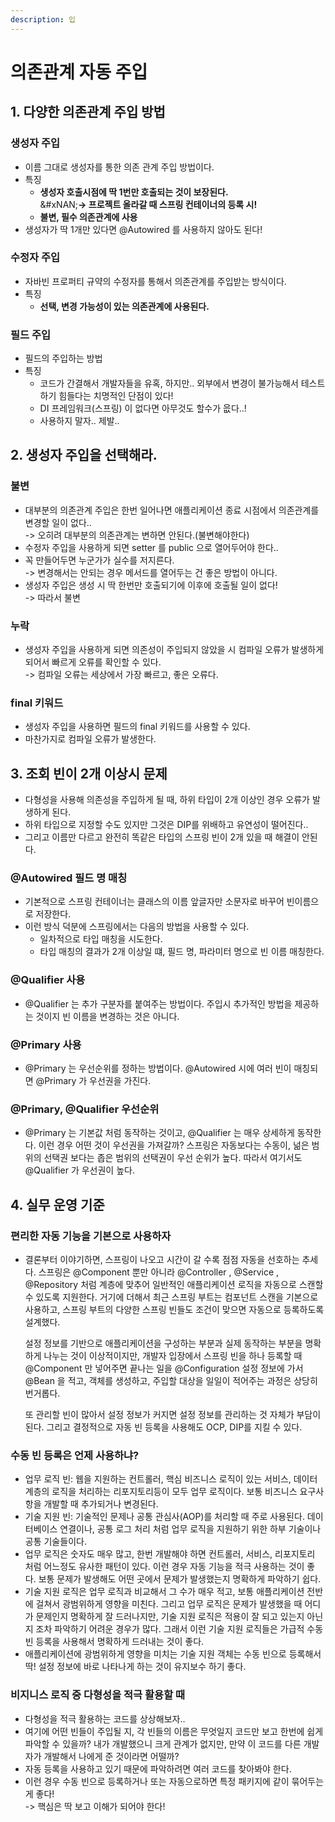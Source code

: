 ```yaml
---
description: 입
---
```


# 의존관계 자동 주입

## 1. 다양한 의존관계 주입 방법

### 생성자 주입

* 이름 그대로 생성자를 통한 의존 관계 주입 방법이다.
* 특징
  * **생성자 호출시점에 딱 1번만 호출되는 것이 보장된다.**\
    &#xNAN;**-> 프로젝트 올라갈 때 스프링 컨테이너의 등록 시!**
  * **불변, 필수 의존관계에 사용**
* 생성자가 딱 1개만 있다면 @Autowired 를 사용하지 않아도 된다!

### 수정자 주입

* 자바빈 프로퍼티 규약의 수정자를 통해서 의존관계를 주입받는 방식이다.
* 특징
  * **선택, 변경 가능성이 있는 의존관계에 사용된다.**

### **필드 주입**

* 필드의 주입하는 방법
* 특징
  * 코드가 간결해서 개발자들을 유혹, 하지만.. 외부에서 변경이 불가능해서 테스트하기 힘들다는 치명적인 단점이 있다!
  * DI 프레임워크(스프링) 이 없다면 아무것도 할수가 읎다..!
  * 사용하지 말자.. 제발..

## 2. 생성자 주입을 선택해라.

### 불변

* 대부분의 의존관계 주입은 한번 일어나면 애플리케이션 종료 시점에서 의존관계를 변경할 일이 없다..\
  -> 오히려 대부분의 의존관계는 변하면 안된다.(불변해야한다)
* 수정자 주입을 사용하게 되면 setter 를 public 으로 열어두어야 한다..
* 꼭 만들어두면 누군가가 실수를 저지른다.\
  -> 변경해서는 안되는 경우 메서드를 열어두는 건 좋은 방법이 아니다.
* 생성자 주입은 생성 시 딱 한번만 호출되기에 이후에 호출될 일이 없다!\
  -> 따라서 불변

### 누락

* 생성자 주입을 사용하게 되면 의존성이 주입되지 않았을 시 컴파일 오류가 발생하게 되어서 빠르게 오류를 확인할 수 있다.\
  -> 컴파일 오류는 세상에서 가장 빠르고, 좋은 오류다.

### final 키워드

* 생성자 주입을 사용하면 필드의 final 키워드를 사용할 수 있다.
* 마찬가지로 컴파일 오류가 발생한다.

## 3. 조회 빈이 2개 이상시 문제

* 다형성을 사용해 의존성을 주입하게 될 때, 하위 타입이 2개 이상인 경우 오류가 발생하게 된다.
* 하위 타입으로 지정할 수도 있지만 그것은 DIP를 위배하고 유연성이 떨어진다..
* 그리고 이름만 다르고 완전히 똑같은 타입의 스프링 빈이 2개 있을 때 해결이 안된다.

### @Autowired 필드 명 매칭

* 기본적으로 스프링 컨테이너는 클래스의 이름 앞글자만 소문자로 바꾸어 빈이름으로 저장한다.
* 이런 방식 덕분에 스프링에서는 다음의 방법을 사용할 수 있다.
  * 일차적으로 타입 매칭을 시도한다.
  * 타입 매칭의 결과가 2개 이상일 떄, 필드 명, 파라미터 명으로 빈 이름 매칭한다.

### @Qualifier 사용

* @Qualifier 는 추가 구분자를 붙여주는 방법이다. 주입시 추가적인 방법을 제공하는 것이지 빈 이름을 변경하는 것은 아니다.

### @Primary 사용

* @Primary 는 우선순위를 정하는 방법이다. @Autowired 시에 여러 빈이 매칭되면 @Primary 가 우선권을 가진다.

### @Primary, @Qualifier 우선순위

* @Primary 는 기본값 처럼 동작하는 것이고, @Qualifier 는 매우 상세하게 동작한다. 이런 경우 어떤 것이 우선권을 가져갈까? 스프링은 자동보다는 수동이, 넒은 범위의 선택권 보다는 좁은 범위의 선택권이 우선 순위가 높다. 따라서 여기서도 @Qualifier 가 우선권이 높다.

## 4. 실무 운영 기준

### 편리한 자동 기능을 기본으로 사용하자

*   결론부터 이야기하면, 스프링이 나오고 시간이 갈 수록 점점 자동을 선호하는 추세다. 스프링은 @Component 뿐만 아니라 @Controller , @Service , @Repository 처럼 계층에 맞추어 일반적인 애플리케이션 로직을 자동으로 스캔할 수 있도록 지원한다. 거기에 더해서 최근 스프링 부트는 컴포넌트 스캔을 기본으로 사용하고, 스프링 부트의 다양한 스프링 빈들도 조건이 맞으면 자동으로 등록하도록 설계했다.

    설정 정보를 기반으로 애플리케이션을 구성하는 부분과 실제 동작하는 부분을 명확하게 나누는 것이 이상적이지만, 개발자 입장에서 스프링 빈을 하나 등록할 때 @Component 만 넣어주면 끝나는 일을 @Configuration 설정 정보에 가서 @Bean 을 적고, 객체를 생성하고, 주입할 대상을 일일이 적어주는 과정은 상당히 번거롭다.

    또 관리할 빈이 많아서 설정 정보가 커지면 설정 정보를 관리하는 것 자체가 부담이 된다. 그리고 결정적으로 자동 빈 등록을 사용해도 OCP, DIP를 지킬 수 있다.

### 수동 빈 등록은 언제 사용하냐?

* 업무 로직 빈: 웹을 지원하는 컨트롤러, 핵심 비즈니스 로직이 있는 서비스, 데이터 계층의 로직을 처리하는 리포지토리등이 모두 업무 로직이다. 보통 비즈니스 요구사항을 개발할 때 추가되거나 변경된다.
* 기술 지원 빈: 기술적인 문제나 공통 관심사(AOP)를 처리할 때 주로 사용된다. 데이터베이스 연결이나, 공통 로그 처리 처럼 업무 로직을 지원하기 위한 하부 기술이나 공통 기술들이다.
* 업무 로직은 숫자도 매우 많고, 한번 개발해야 하면 컨트롤러, 서비스, 리포지토리 처럼 어느정도 유사한 패턴이 있다. 이런 경우 자동 기능을 적극 사용하는 것이 좋다. 보통 문제가 발생해도 어떤 곳에서 문제가 발생했는지 명확하게 파악하기 쉽다.
* 기술 지원 로직은 업무 로직과 비교해서 그 수가 매우 적고, 보통 애플리케이션 전반에 걸쳐서 광범위하게 영향을 미친다. 그리고 업무 로직은 문제가 발생했을 때 어디가 문제인지 명확하게 잘 드러나지만, 기술 지원 로직은 적용이 잘 되고 있는지 아닌지 조차 파악하기 어려운 경우가 많다. 그래서 이런 기술 지원 로직들은 가급적 수동 빈 등록을 사용해서 명확하게 드러내는 것이 좋다.
* 애플리케이션에 광범위하게 영향을 미치는 기술 지원 객체는 수동 빈으로 등록해서 딱! 설정 정보에 바로 나타나게 하는 것이 유지보수 하기 좋다.

### 비지니스 로직 중 다형성을 적극 활용할 때

* 다형성을 적극 활용하는 코드를 상상해보자..
* 여기에 어떤 빈들이 주입될 지, 각 빈들의 이름은 무엇일지 코드만 보고 한번에 쉽게 파악할 수 있을까? 내가 개발했으니 크게 관계가 없지만, 만약 이 코드를 다른 개발자가 개발해서 나에게 준 것이라면 어떨까?
* 자동 등록을 사용하고 있기 때문에 파악하려면 여러 코드를 찾아봐야 한다.
* 이런 경우 수동 빈으로 등록하거나 또는 자동으로하면 특정 패키지에 같이 묶어두는게 좋다!\
  -> 핵심은 딱 보고 이해가 되어야 한다!
